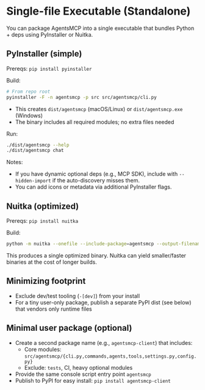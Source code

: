 # Single-file Executable (Standalone)

You can package AgentsMCP into a single executable that bundles Python + deps using PyInstaller or Nuitka.

## PyInstaller (simple)

Prereqs: `pip install pyinstaller`

Build:
```bash
# From repo root
pyinstaller -F -n agentsmcp -p src src/agentsmcp/cli.py
```

- This creates `dist/agentsmcp` (macOS/Linux) or `dist/agentsmcp.exe` (Windows)
- The binary includes all required modules; no extra files needed

Run:
```bash
./dist/agentsmcp --help
./dist/agentsmcp chat
```

Notes:
- If you have dynamic optional deps (e.g., MCP SDK), include with `--hidden-import` if the auto-discovery misses them.
- You can add icons or metadata via additional PyInstaller flags.

## Nuitka (optimized)

Prereqs: `pip install nuitka`

Build:
```bash
python -m nuitka --onefile --include-package=agentsmcp --output-filename=agentsmcp src/agentsmcp/cli.py
```

This produces a single optimized binary. Nuitka can yield smaller/faster binaries at the cost of longer builds.

## Minimizing footprint
- Exclude dev/test tooling (`-[dev]`) from your install
- For a tiny user-only package, publish a separate PyPI dist (see below) that vendors only runtime files

## Minimal user package (optional)
- Create a second package name (e.g., `agentsmcp-client`) that includes:
  - Core modules: `src/agentsmcp/{cli.py,commands,agents,tools,settings.py,config.py}`
  - Exclude: `tests`, CI, heavy optional modules
- Provide the same console script entry point `agentsmcp`
- Publish to PyPI for easy install: `pip install agentsmcp-client`
